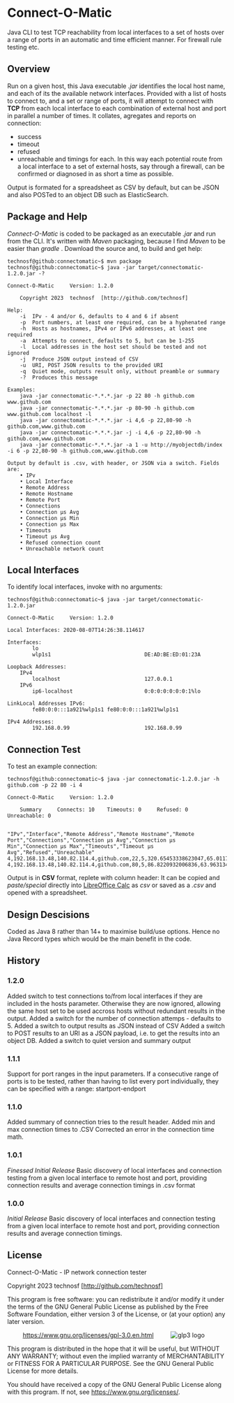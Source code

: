 # Connect-O-Matic
Java CLI to test TCP reachability from local interfaces to a set of hosts over a range of ports in an automatic and time efficient manner. For firewall rule testing etc.


## Overview
Run on a given host, this Java executable  _.jar_  identifies the local host name, and each of its the available network interfaces. Provided with a list of hosts to connect to, and a set or range of ports, it will attempt to connect with **TCP** from each local interface to each combination of external host and port in parallel a number of times.
It collates, agregates and reports on connection:
* success  
* timeout  
* refused  
* unreachable 
and timings for each.
In this way each potential route from a local interface to a set of external hosts, say through a firewall, can be confirmed or diagnosed in as short a time as possible.

Output is formated for a spreadsheet as CSV by default, but can be JSON and also POSTed to an object DB such as ElasticSearch.


## Package and Help
_Connect-O-Matic_  is coded to be packaged as an executable  _.jar_  and run from the CLI. It's written with  _Maven_  packaging, because I find  _Maven_  to be easier than _gradle_ . Download the source and, to build and get help:

```console
technosf@github:connectomatic~$ mvn package
technosf@github:connectomatic~$ java -jar target/connectomatic-1.2.0.jar -?	

Connect-O-Matic		Version: 1.2.0

	Copyright 2023  technosf  [http://github.com/technosf]

Help:
	-i	IPv - 4 and/or 6, defaults to 4 and 6 if absent
	-p	Port numbers, at least one required, can be a hyphenated range
	-h	Hosts as hostnames, IPv4 or IPv6 addresses, at least one required
	-a	Attempts to connect, defaults to 5, but can be 1-255
	-l	Local addresses in the host set should be tested and not ignored
	-j	Produce JSON output instead of CSV
	-u	URI, POST JSON results to the provided URI
	-q	Quiet mode, outputs result only, without preamble or summary
	-?	Produces this message

Examples:
	java -jar connectomatic-*.*.*.jar -p 22 80 -h github.com www.github.com
	java -jar connectomatic-*.*.*.jar -p 80-90 -h github.com www.github.com localhost -l
	java -jar connectomatic-*.*.*.jar -i 4,6 -p 22,80-90 -h github.com,www.github.com
	java -jar connectomatic-*.*.*.jar -j -i 4,6 -p 22,80-90 -h github.com,www.github.com
	java -jar connectomatic-*.*.*.jar -a 1 -u http://myobjectdb/index -i 6 -p 22,80-90 -h github.com,www.github.com

Output by default is .csv, with header, or JSON via a switch. Fields are:
	• IPv
	• Local Interface
	• Remote Address
	• Remote Hostname
	• Remote Port
	• Connections
	• Connection μs Avg
	• Connection μs Min
	• Connection μs Max
	• Timeouts
	• Timeout μs Avg
	• Refused connection count
	• Unreachable network count
```
	

## Local Interfaces
To identify local interfaces, invoke with no arguments:	

```console
technosf@github:connectomatic~$ java -jar target/connectomatic-1.2.0.jar

Connect-O-Matic		Version: 1.2.0

Local Interfaces: 2020-08-07T14:26:38.114617

Interfaces:
		lo                              	
		wlp1s1                          	DE:AD:BE:ED:01:23A

Loopback Addresses:
	IPv4
		localhost                       	127.0.0.1
	IPv6
		ip6-localhost                   	0:0:0:0:0:0:0:1%lo

LinkLocal Addresses IPv6:
		fe80:0:0:::1a921%wlp1s1	fe80:0:0:::1a921%wlp1s1

IPv4 Addresses:
		192.168.0.99                    	192.168.0.99
```


## Connection Test
To test an example connection:

```console
technosf@github:connectomatic~$ java -jar connectomatic-1.2.0.jar -h github.com -p 22 80 -i 4

Connect-O-Matic		Version: 1.2.0

	Summary 	Connects: 10 	Timeouts: 0 	Refused: 0 	Unreachable: 0


"IPv","Interface","Remote Address","Remote Hostname","Remote Port","Connections","Connection μs Avg","Connection μs Min","Connection μs Max","Timeouts","Timeout μs Avg","Refused","Unreachable"
4,192.168.13.48,140.82.114.4,github.com,22,5,320.65453338623047,65.01171112060547,1101.0047607421875,0,0.0,0,0
4,192.168.13.48,140.82.114.4,github.com,80,5,86.8220932006836,63.963134765625,173.01504516601562,0,0.0,0,0

```
Output is in **CSV** format, replete with column header: It can be copied and  _paste/special_  directly into [LibreOffice Calc](https://www.libreoffice.org/) as  _csv_  or saved as a  _.csv_  and opened with a spreadsheet.


## Design Descisions
Coded as Java 8 rather than 14+ to maximise build/use options. Hence no Java Record types which would be the main benefit in the code.


## History
### 1.2.0
Added switch to test connections to/from local interfaces if they are included in the hosts parameter. Otherwise they are now ignored, allowing the same host set to be used accross hosts without redundant results in the output.
Added a switch for the number of connection attemps - defaults to 5.
Added a switch to output results as JSON instead of CSV
Added a switch to POST results to an URI as a JSON payload, i.e. to get the results into an object DB.
Added a switch to quiet version and summary output
### 1.1.1
Support for port ranges in the input parameters. If a consecutive range of ports is to be tested, rather than having to list every port individually, they can be specified with a range: startport-endport
### 1.1.0
Added summary of connection tries to the result header.
Added min and max connection times to .CSV
Corrected an error in the connection time math.
### 1.0.1
_Finessed Initial Release_
Basic discovery of local interfaces and connection testing from a given local interface to remote host and port, providing connection results and average connection timings in .csv format
### 1.0.0
_Initial Release_
Basic discovery of local interfaces and connection testing from a given local interface to remote host and port, providing connection results and average connection timings.


## License

Connect-O-Matic - IP network connection tester

Copyright 2023  technosf  [http://github.com/technosf]

This program is free software: you can redistribute it and/or modify
it under the terms of the GNU General Public License as published by
the Free Software Foundation, either version 3 of the License, or
(at your option) any later version.

&nbsp;&nbsp;&nbsp;&nbsp;&nbsp;&nbsp;&nbsp;&nbsp;
https://www.gnu.org/licenses/gpl-3.0.en.html
&nbsp;&nbsp;&nbsp;&nbsp;&nbsp;&nbsp;&nbsp;&nbsp;
![glp3 logo](https://www.gnu.org/graphics/gplv3-127x51.png)


This program is distributed in the hope that it will be useful,
but WITHOUT ANY WARRANTY; without even the implied warranty of
MERCHANTABILITY or FITNESS FOR A PARTICULAR PURPOSE.  See the
GNU General Public License for more details.

You should have received a copy of the GNU General Public License
along with this program.  If not, see <https://www.gnu.org/licenses/>.
